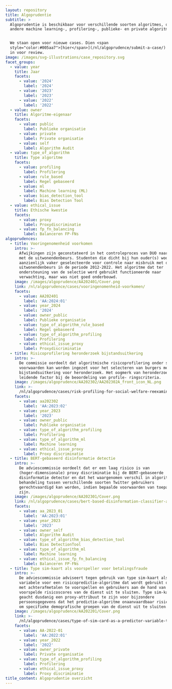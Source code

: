 ```yaml
---
layout: repository
title: Algoprudentie
subtitle: >
  Algoprudentie is beschikbaar voor verschillende soorten algoritmes, onder
  andere machine learning-, profilering-, publieke- en private algoritmes.


  We staan open voor nieuwe cases. Dien <span
  style="color:#005aa7">[hier</span>](/nl/algoprudence/submit-a-case/) een case
  in voor review.
image: /images/svg-illustrations/case_repository.svg
facet_groups:
  - value: year
    title: Jaar
    facets:
      - value: '2024'
        label: '2024'
      - value: '2023'
        label: '2023'
      - value: '2022'
        label: '2022'
  - value: owner
    title: Algoritme-eigenaar
    facets:
      - value: public
        label: Publieke organisatie
      - value: private
        label: Private organisatie
      - value: self
        label: Algorithm Audit
  - value: type_of_algorithm
    title: Type algoritme
    facets:
      - value: profiling
        label: Profilering
      - value: rule_based
        label: Regel gebaseerd
      - value: ml
        label: Machine learning (ML)
      - value: bias_detection_tool
        label: Bias Detection Tool
  - value: ethical_issue
    title: Ethische kwestie
    facets:
      - value: proxy
        label: Proxydiscriminatie
      - value: fp_fn_balancing
        label: Balanceren FP-FNs
algoprudences:
  - title: Vooringenomenheid voorkomen
    intro: >-
      Afwijkingen zijn geconstateerd in het controleproces van DUO naar misbruik
      met de uitwonendenbeurs. Studenten die dicht bij hun ouder(s) woonden zijn
      aanzienlijk vaker geselecteerde voor controle naar misbruik met de
      uitwonendenbeurs in de periode 2012-2022. Het algoritme dat ter
      ondersteuning van de selectie werd gebruikt functioneerde naar
      verwachting, maar was niet goed onderbouwd.
    image: /images/algoprudence/AA202401/Cover.png
    link: /nl/algoprudence/cases/vooringenomenheid-voorkomen/
    facets:
      - value: AA202401
        label: 'AA:2024:01'
      - value: year_2024
        label: '2024'
      - value: owner_public
        label: Publieke organisatie
      - value: type_of_algorithm_rule_based
        label: Regel gebaseerd
      - value: type_of_algorithm_profiling
        label: Profilering
      - value: ethical_issue_proxy
        label: Proxydiscriminatie
  - title: Risicoprofilering heronderzoek bijstandsuitkering
    intro: >-
      De commissie oordeelt dat algoritmische risicoprofilering onder strikte
      voorwaarden kan worden ingezet voor het selecteren van burgers met een
      bijstandsuitkering voor heronderzoek. Het oogmerk van heronderzoek is een
      leidende factor bij de beoordeling van profile- ringscriteria.
    image: /images/algoprudence/AA202302/AA202302A_front_icon_NL.png
    link: >-
      /nl/algoprudence/cases/risk-profiling-for-social-welfare-reexamination-aa202302/
    facets:
      - value: aa202302
        label: 'AA:2023:02'
      - value: year_2023
        label: '2023'
      - value: owner_public
        label: Publieke organisatie
      - value: type_of_algorithm_profiling
        label: Profilering
      - value: type_of_algorithm_ml
        label: Machine learning
      - value: ethical_issue_proxy
        label: Proxy discriminatie
  - title: BERT-gebaseerd disinformatie detectie
    intro: >-
      De adviescommissie oordeelt dat er een laag risico is van
      (hoger-dimensionale) proxy discriminatie bij de BERT-gebaseerde
      disinformatie detector en dat het waargenomen verschil in algoritmische
      behandeling tussen verschillende soorten Twitter gebruikers
      gerechtvaardigd kan worden, indien bepaalde voorwaarden van toepassing
      zijn.
    image: /images/algoprudence/AA202301/Cover.png
    link: /nl/algoprudence/cases/bert-based-disinformation-classifier-aa202301
    facets:
      - value: aa_2023_01
        label: 'AA:2023:01'
      - value: year_2023
        label: '2023'
      - value: owner_self
        label: Algorithm Audit
      - value: type_of_algorithm_bias_detection_tool
        label: Bias DetectionTool
      - value: type_of_algorithm_ml
        label: Machine learning
      - value: ethical_issue_fp_fn_balancing
        label: Balanceren FP-FNs
  - title: Type sim-kaart als voorspeller voor betalingsfraude
    intro: >-
      De adviescommissie adviseert tegen gebruik van type sim-kaart als input
      variabele voor een risicopredictie-algoritme dat wordt gebruikt om fraude
      met achterafmetalen te voorspellen en gebruikers aan de hand van
      voorspelde risicoscores van de dienst uit te sluiten. Type sim-kaart wordt
      geacht dusdanig een proxy-attribuut te zijn voor bijzondere
      persoonsgegevens dat het predictie-algoritme onaanvaardbaar risico loopt
      om specifieke demografische groepen van de dienst uit te sluiten.
    image: /images/algoprudence/AA202201/Cover.png
    link: >-
      /nl/algoprudence/cases/type-of-sim-card-as-a-predictor-variable-to-detect-payment-fraud-aa202201
    facets:
      - value: AA-2022-01
        label: 'AA:2022:01'
      - value: year_2022
        label: '2022'
      - value: owner_private
        label: Private organisatie
      - value: type_of_algorithm_profiling
        label: Profilering
      - value: ethical_issue_proxy
        label: Proxy discriminatie
title_content: Algoprudentie overzicht
---
```


